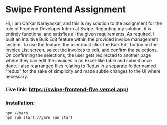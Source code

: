 # Swipe Frontend Assignment

Hi, I am Omkar Narayankar, and this is my solution to the assignment for the role of Frontend Developer Intern at Swipe. Regarding my solution, it is entirely functional and satisfies all the given requirements. As required, I built an intuitive Bulk Edit feature within the provided invoice management system. To use the feature, the user must click the Bulk Edit button on the Invoice List screen, select the invoices to edit, and confirm the selections. On confirming the selections, the user gets redirected to another page where they can edit the invoices in an Excel-like table and submit once done. I also rearranged files relating to Redux in a separate folder named "redux" for the sake of simplicity and made subtle changes to the UI where necessary.

### Live link: https://swipe-frontend-five.vercel.app/

### Installation:

```
npm //yarn
npm run start //yarn run start
```
